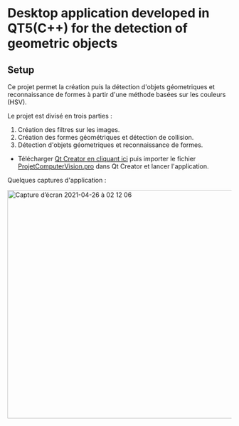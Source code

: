 # Desktop application developed in QT5(C++) for the detection of geometric objects
##                             Setup

Ce projet permet la création puis la détection d'objets géometriques et reconnaissance de formes à partir d'une méthode basées sur les couleurs (HSV).

Le projet est divisé en trois parties :

  1. Création des filtres sur les images.
  2. Création des formes géométriques et détection de collision.
  3. Détection d'objets géometriques et reconnaissance de formes.

* Télécharger [Qt Creator en cliquant ici](https://www.qt.io/product/development-tools) puis importer le fichier [ProjetComputerVision.pro](https://github.com/WalidKhelifa/Geometric-shape-detection/blob/main/ProjetComputerVision.pro) dans Qt Creator et lancer l'application.


Quelques captures d'application :


<img width="512" alt="Capture d’écran 2021-04-26 à 02 12 06" src="https://user-images.githubusercontent.com/56236244/116016627-1de5a980-a635-11eb-8afe-502ea549c62a.png">

